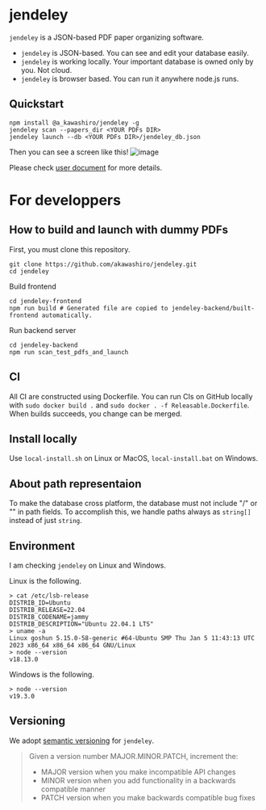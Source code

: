 # jendeley
`jendeley` is a JSON-based PDF paper organizing software.
- `jendeley` is JSON-based. You can see and edit your database easily.
- `jendeley` is working locally. Your important database is owned only by you. Not cloud.
- `jendeley` is browser based. You can run it anywhere node.js runs.

## Quickstart
```
npm install @a_kawashiro/jendeley -g
jendeley scan --papers_dir <YOUR PDFs DIR>
jendeley launch --db <YOUR PDFs DIR>/jendeley_db.json
```
Then you can see a screen like this!
![image](https://user-images.githubusercontent.com/3770618/209427855-374e6523-8910-4c98-a9ec-05bd62ae9b8e.png)

Please check [user document](https://akawashiro.github.io/jendeley/) for more details.

# For developpers
## How to build and launch with dummy PDFs
First, you must clone this repository.
```
git clone https://github.com/akawashiro/jendeley.git
cd jendeley
```

Build frontend
```
cd jendeley-frontend
npm run build # Generated file are copied to jendeley-backend/built-frontend automatically.
```

Run backend server
```
cd jendeley-backend
npm run scan_test_pdfs_and_launch
```

## CI
All CI are constructed using Dockerfile. You can run CIs on GitHub locally with `sudo docker build .` and `sudo docker . -f Releasable.Dockerfile`. When builds succeeds, you change can be merged.

## Install locally
Use `local-install.sh` on Linux or MacOS, `local-install.bat` on Windows.

## About path representaion
To make the database cross platform, the database must not include "/" or "\" in path fields. To accomplish this, we handle paths always as `string[]` instead of just `string`.

## Environment
I am checking `jendeley` on Linux and Windows.

Linux is the following.
```
> cat /etc/lsb-release
DISTRIB_ID=Ubuntu
DISTRIB_RELEASE=22.04
DISTRIB_CODENAME=jammy
DISTRIB_DESCRIPTION="Ubuntu 22.04.1 LTS"
> uname -a
Linux goshun 5.15.0-58-generic #64-Ubuntu SMP Thu Jan 5 11:43:13 UTC 2023 x86_64 x86_64 x86_64 GNU/Linux
> node --version
v18.13.0
```

Windows is the following.
```
> node --version
v19.3.0
```

## Versioning
We adopt [semantic versioning](https://semver.org/) for `jendeley`.

> Given a version number MAJOR.MINOR.PATCH, increment the:
> - MAJOR version when you make incompatible API changes
> - MINOR version when you add functionality in a backwards compatible manner
> - PATCH version when you make backwards compatible bug fixes